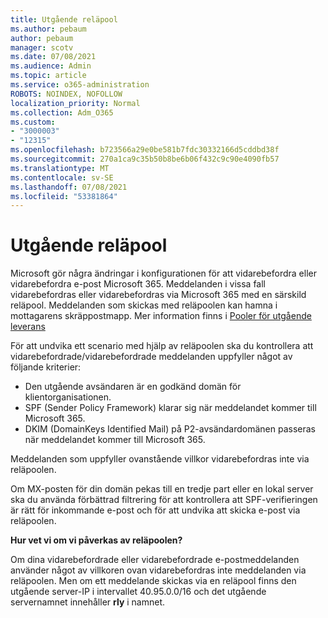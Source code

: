 ```yaml
---
title: Utgående reläpool
ms.author: pebaum
author: pebaum
manager: scotv
ms.date: 07/08/2021
ms.audience: Admin
ms.topic: article
ms.service: o365-administration
ROBOTS: NOINDEX, NOFOLLOW
localization_priority: Normal
ms.collection: Adm_O365
ms.custom:
- "3000003"
- "12315"
ms.openlocfilehash: b723566a29e0be581b7fdc30332166d5cddbd38f
ms.sourcegitcommit: 270a1ca9c35b50b8be6b06f432c9c90e4090fb57
ms.translationtype: MT
ms.contentlocale: sv-SE
ms.lasthandoff: 07/08/2021
ms.locfileid: "53381864"
---
```

# <a name="outbound-relay-pool"></a>Utgående reläpool

Microsoft gör några ändringar i konfigurationen för att vidarebefordra eller vidarebefordra e-post Microsoft 365. Meddelanden i vissa fall vidarebefordras eller vidarebefordras via Microsoft 365 med en särskild reläpool. Meddelanden som skickas med reläpoolen kan hamna i mottagarens skräppostmapp. Mer information finns i [Pooler för utgående leverans](/microsoft-365/security/office-365-security/high-risk-delivery-pool-for-outbound-messages#relay-pool)

För att undvika ett scenario med hjälp av reläpoolen ska du kontrollera att vidarebefordrade/vidarebefordrade meddelanden uppfyller något av följande kriterier:

- Den utgående avsändaren är en godkänd domän för klientorganisationen.
- SPF (Sender Policy Framework) klarar sig när meddelandet kommer till Microsoft 365.
- DKIM (DomainKeys Identified Mail) på P2-avsändardomänen passeras när meddelandet kommer till Microsoft 365.
 
Meddelanden som uppfyller ovanstående villkor vidarebefordras inte via reläpoolen.

Om MX-posten för din domän pekas till en tredje part eller en lokal server ska du använda förbättrad filtrering för att kontrollera att SPF-verifieringen är rätt för inkommande e-post och för att undvika att skicka e-post via reläpoolen.

**Hur vet vi om vi påverkas av reläpoolen?**

Om dina vidarebefordrade eller vidarebefordrade e-postmeddelanden använder något av villkoren ovan vidarebefordras inte meddelanden via reläpoolen. Men om ett meddelande skickas via en reläpool finns den utgående server-IP i intervallet 40.95.0.0/16 och det utgående servernamnet innehåller **rly** i namnet.

